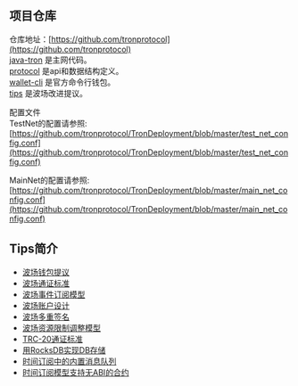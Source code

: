## 项目仓库
仓库地址：[https://github.com/tronprotocol](https://github.com/tronprotocol)   
[java-tron](https://github.com/tronprotocol/java-tron) 是主网代码。  
[protocol](https://github.com/tronprotocol/protocol) 是api和数据结构定义。   
[wallet-cli](https://github.com/tronprotocol/wallet-cli) 是官方命令行钱包。     
[tips](https://github.com/tronprotocol/TIPs/issues) 是波场改进提议。  

配置文件     
TestNet的配置请参照:
[https://github.com/tronprotocol/TronDeployment/blob/master/test_net_config.conf](https://github.com/tronprotocol/TronDeployment/blob/master/test_net_config.conf)  

MainNet的配置请参照:
[https://github.com/tronprotocol/TronDeployment/blob/master/main_net_config.conf](https://github.com/tronprotocol/TronDeployment/blob/master/main_net_config.conf)

## Tips简介
+ [波场钱包提议](https://github.com/tronprotocol/TIPs/blob/master/tip-01.md)  
+ [波场通证标准](https://github.com/tronprotocol/TIPs/blob/master/tip-10.md)  
+ [波场事件订阅模型](https://github.com/tronprotocol/TIPs/blob/master/tip-12.md)  
+ [波场账户设计](https://github.com/tronprotocol/TIPs/blob/master/tip-13.md)    
+ [波场多重签名](https://github.com/tronprotocol/TIPs/blob/master/tip-16.md)  
+ [波场资源限制调整模型](https://github.com/tronprotocol/TIPs/blob/master/tip-17.md)  
+ [TRC-20通证标准](https://github.com/tronprotocol/TIPs/blob/master/tip-20.md)  
+ [用RocksDB实现DB存储](https://github.com/tronprotocol/TIPs/blob/master/tip-24.md)  
+ [时间订阅中的内置消息队列](https://github.com/tronprotocol/TIPs/blob/master/tip-28.md)  
+ [时间订阅模型支持无ABI的合约](https://github.com/tronprotocol/TIPs/blob/master/tip-34.md)

